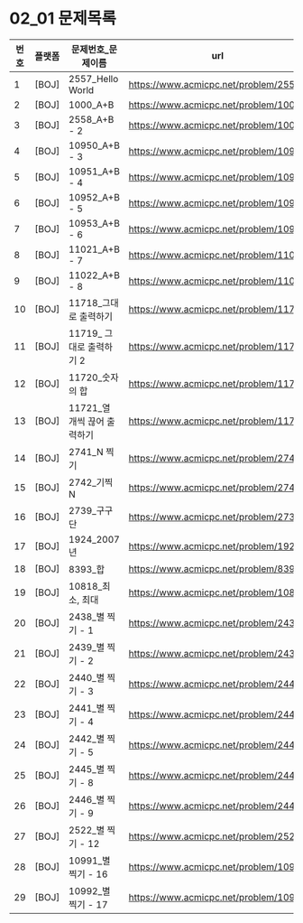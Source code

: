# 02_01 문제목록
|번호|플랫폼|문제번호_문제이름|url|
|---|---|---|---|
|1|[BOJ]|2557_Hello World|https://www.acmicpc.net/problem/2557|
|2|[BOJ]|1000_A+B|https://www.acmicpc.net/problem/1000|
|3|[BOJ]|2558_A+B - 2|https://www.acmicpc.net/problem/1000|
|4|[BOJ]|10950_A+B - 3|https://www.acmicpc.net/problem/10950|
|5|[BOJ]|10951_A+B - 4|https://www.acmicpc.net/problem/10951|
|6|[BOJ]|10952_A+B - 5|https://www.acmicpc.net/problem/10952|
|7|[BOJ]|10953_A+B - 6|https://www.acmicpc.net/problem/10953|
|8|[BOJ]|11021_A+B - 7|https://www.acmicpc.net/problem/11021|
|9|[BOJ]|11022_A+B - 8|https://www.acmicpc.net/problem/11022|
|10|[BOJ]|11718_그대로 출력하기|https://www.acmicpc.net/problem/11718|
|11|[BOJ]|11719_ 그대로 출력하기 2|https://www.acmicpc.net/problem/11719|
|12|[BOJ]|11720_숫자의 합|https://www.acmicpc.net/problem/11720|
|13|[BOJ]|11721_열 개씩 끊어 출력하기|https://www.acmicpc.net/problem/11721|
|14|[BOJ]|2741_N 찍기|https://www.acmicpc.net/problem/2741|
|15|[BOJ]|2742_기찍 N|https://www.acmicpc.net/problem/2742|
|16|[BOJ]|2739_구구단|https://www.acmicpc.net/problem/2739|
|17|[BOJ]|1924_2007년|https://www.acmicpc.net/problem/1924|
|18|[BOJ]|8393_합|https://www.acmicpc.net/problem/8393|
|19|[BOJ]|10818_최소, 최대|https://www.acmicpc.net/problem/10818|
|20|[BOJ]|2438_별 찍기 - 1|https://www.acmicpc.net/problem/2438|
|21|[BOJ]|2439_별 찍기 - 2|https://www.acmicpc.net/problem/2439|
|22|[BOJ]|2440_별 찍기 - 3|https://www.acmicpc.net/problem/2440|
|23|[BOJ]|2441_별 찍기 - 4|https://www.acmicpc.net/problem/2441|
|24|[BOJ]|2442_별 찍기 - 5|https://www.acmicpc.net/problem/2442|
|25|[BOJ]|2445_별 찍기 - 8|https://www.acmicpc.net/problem/2445|
|26|[BOJ]|2446_별 찍기 - 9|https://www.acmicpc.net/problem/2446|
|27|[BOJ]|2522_별 찍기 - 12|https://www.acmicpc.net/problem/2522|
|28|[BOJ]|10991_별 찍기 - 16|https://www.acmicpc.net/problem/10991|
|29|[BOJ]|10992_별 찍기 - 17|https://www.acmicpc.net/problem/10992|


